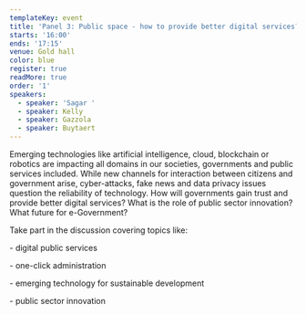 ```yaml
---
templateKey: event
title: 'Panel 3: Public space - how to provide better digital services?'
starts: '16:00'
ends: '17:15'
venue: Gold hall
color: blue
register: true
readMore: true
order: '1'
speakers:
  - speaker: 'Sagar '
  - speaker: Kelly
  - speaker: Gazzola
  - speaker: Buytaert
---
```

Emerging technologies like artificial intelligence, cloud, blockchain or robotics are impacting all domains in our societies, governments and public services included. While new channels for interaction between citizens and government arise, cyber-attacks, fake news and data privacy issues question the reliability of technology. How will governments gain trust and provide better digital services? What is the role of public sector innovation? What future for e-Government?





Take part in the discussion covering topics like:



\- digital public services



\- one-click administration



\- emerging technology for sustainable development



\- public sector innovation
